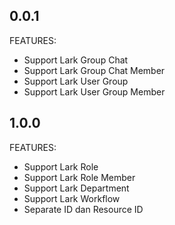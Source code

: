 ## 0.0.1

FEATURES:
- Support Lark Group Chat
- Support Lark Group Chat Member
- Support Lark User Group
- Support Lark User Group Member

## 1.0.0

FEATURES:
- Support Lark Role
- Support Lark Role Member
- Support Lark Department
- Support Lark Workflow
- Separate ID dan Resource ID
